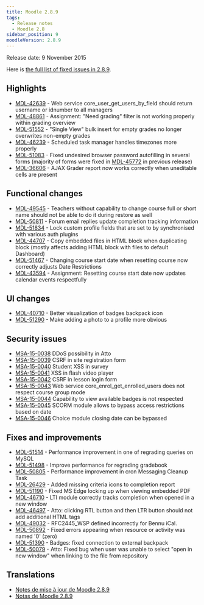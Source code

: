 ```yaml
---
title: Moodle 2.8.9
tags:
  - Release notes
  - Moodle 2.8
sidebar_position: 9
moodleVersion: 2.8.9
---
```

Release date: 9 November 2015

Here is [the full list of fixed issues in 2.8.9](https://moodle.atlassian.net/secure/IssueNavigator!executeAdvanced.jspa?jqlQuery=project+%3D+mdl+AND+resolution+%3D+fixed+AND+fixVersion+in+%28%222.8.9%22%29+ORDER+BY+priority+DESC&runQuery=true&clear=true).

## Highlights

- [MDL-42639](https://moodle.atlassian.net/browse/MDL-42639) - Web service core_user_get_users_by_field should return username or idnumber to all managers
- [MDL-48861](https://moodle.atlassian.net/browse/MDL-48861) - Assignment: "Need grading" filter is not working properly within grading overview
- [MDL-51552](https://moodle.atlassian.net/browse/MDL-51552) - "Single View" bulk insert for empty grades no longer overwrites non-empty grades
- [MDL-46239](https://moodle.atlassian.net/browse/MDL-46239) - Scheduled task manager handles timezones more properly
- [MDL-51083](https://moodle.atlassian.net/browse/MDL-51083) - Fixed undesired browser password autofilling in several forms (majority of forms were fixed in [MDL-45772](https://moodle.atlassian.net/browse/MDL-45772) in previous release)
- [MDL-36606](https://moodle.atlassian.net/browse/MDL-36606) - AJAX Grader report now works correctly when uneditable cells are present

## Functional changes

- [MDL-49545](https://moodle.atlassian.net/browse/MDL-49545) - Teachers without capability to change course full or short name should not be able to do it during restore as well
- [MDL-50811](https://moodle.atlassian.net/browse/MDL-50811) - Forum email replies update completion tracking information
- [MDL-51834](https://moodle.atlassian.net/browse/MDL-51834) - Lock custom profile fields that are set to by synchronised with various auth plugins
- [MDL-44707](https://moodle.atlassian.net/browse/MDL-44707) - Copy embedded files in HTML block when duplicating block (mostly affects adding HTML block with files to default Dashboard)
- [MDL-51467](https://moodle.atlassian.net/browse/MDL-51467) - Changing course start date when resetting course now correctly adjusts Date Restrictions
- [MDL-43594](https://moodle.atlassian.net/browse/MDL-43594) - Assignment: Resetting course start date now updates calendar events respectfully

## UI changes

- [MDL-40710](https://moodle.atlassian.net/browse/MDL-40710) - Better visualization of badges backpack icon
- [MDL-51290](https://moodle.atlassian.net/browse/MDL-51290) - Make adding a photo to a profile more obvious

## Security issues

- [MSA-15-0038](https://moodle.org/mod/forum/discuss.php?d=323229) DDoS possibility in Atto
- [MSA-15-0039](https://moodle.org/mod/forum/discuss.php?d=323230) CSRF in site registration form
- [MSA-15-0040](https://moodle.org/mod/forum/discuss.php?d=323231) Student XSS in survey
- [MSA-15-0041](https://moodle.org/mod/forum/discuss.php?d=323232) XSS in flash video player
- [MSA-15-0042](https://moodle.org/mod/forum/discuss.php?d=323233) CSRF in lesson login form
- [MSA-15-0043](https://moodle.org/mod/forum/discuss.php?d=323234) Web service core_enrol_get_enrolled_users does not respect course group mode
- [MSA-15-0044](https://moodle.org/mod/forum/discuss.php?d=323235) Capability to view available badges is not respected
- [MSA-15-0045](https://moodle.org/mod/forum/discuss.php?d=323236) SCORM module allows to bypass access restrictions based on date
- [MSA-15-0046](https://moodle.org/mod/forum/discuss.php?d=323237) Choice module closing date can be bypassed

## Fixes and improvements

- [MDL-51514](https://moodle.atlassian.net/browse/MDL-51514) - Performance improvement in one of regrading queries on MySQL
- [MDL-51498](https://moodle.atlassian.net/browse/MDL-51498) - Improve performance for regrading gradebook
- [MDL-50805](https://moodle.atlassian.net/browse/MDL-50805) - Performance improvement in cron Messaging Cleanup Task
- [MDL-26429](https://moodle.atlassian.net/browse/MDL-26429) - Added missing criteria icons to completion report
- [MDL-51190](https://moodle.atlassian.net/browse/MDL-51190) - Fixed MS Edge locking up when viewing embedded PDF
- [MDL-46710](https://moodle.atlassian.net/browse/MDL-46710) - LTI module correctly tracks completion when opened in a new window
- [MDL-46497](https://moodle.atlassian.net/browse/MDL-46497) - Atto: clicking RTL button and then LTR button should not add additional HTML tags
- [MDL-49032](https://moodle.atlassian.net/browse/MDL-49032) - RFC2445_WSP defined incorrectly for Bennu iCal.
- [MDL-50892](https://moodle.atlassian.net/browse/MDL-50892) - Fixed errors appearing when resource or activity was named '0' (zero)
- [MDL-51390](https://moodle.atlassian.net/browse/MDL-51390) - Badges: fixed connection to external backpack
- [MDL-50079](https://moodle.atlassian.net/browse/MDL-50079) - Atto: Fixed bug when user was unable to select "open in new window" when linking to the file from repository

## Translations

- [Notes de mise à jour de Moodle 2.8.9](https://docs.moodle.org/fr/Notes_de_mise_à_jour_de_Moodle_2.8.9)
- [Notas de Moodle 2.8.9](https://docs.moodle.org/es/Notas_de_Moodle_2.8.9)
